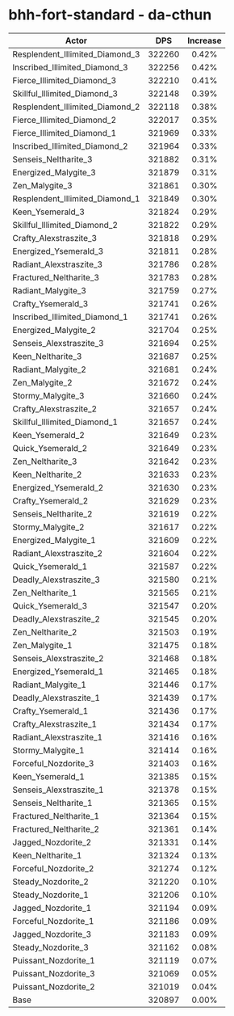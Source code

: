 # bhh-fort-standard - da-cthun
| Actor | DPS | Increase |
|---|:---:|:---:|
|Resplendent_Illimited_Diamond_3|322260|0.42%|
|Inscribed_Illimited_Diamond_3|322256|0.42%|
|Fierce_Illimited_Diamond_3|322210|0.41%|
|Skillful_Illimited_Diamond_3|322148|0.39%|
|Resplendent_Illimited_Diamond_2|322118|0.38%|
|Fierce_Illimited_Diamond_2|322017|0.35%|
|Fierce_Illimited_Diamond_1|321969|0.33%|
|Inscribed_Illimited_Diamond_2|321964|0.33%|
|Senseis_Neltharite_3|321882|0.31%|
|Energized_Malygite_3|321879|0.31%|
|Zen_Malygite_3|321861|0.30%|
|Resplendent_Illimited_Diamond_1|321849|0.30%|
|Keen_Ysemerald_3|321824|0.29%|
|Skillful_Illimited_Diamond_2|321822|0.29%|
|Crafty_Alexstraszite_3|321818|0.29%|
|Energized_Ysemerald_3|321811|0.28%|
|Radiant_Alexstraszite_3|321786|0.28%|
|Fractured_Neltharite_3|321783|0.28%|
|Radiant_Malygite_3|321759|0.27%|
|Crafty_Ysemerald_3|321741|0.26%|
|Inscribed_Illimited_Diamond_1|321741|0.26%|
|Energized_Malygite_2|321704|0.25%|
|Senseis_Alexstraszite_3|321694|0.25%|
|Keen_Neltharite_3|321687|0.25%|
|Radiant_Malygite_2|321681|0.24%|
|Zen_Malygite_2|321672|0.24%|
|Stormy_Malygite_3|321660|0.24%|
|Crafty_Alexstraszite_2|321657|0.24%|
|Skillful_Illimited_Diamond_1|321657|0.24%|
|Keen_Ysemerald_2|321649|0.23%|
|Quick_Ysemerald_2|321649|0.23%|
|Zen_Neltharite_3|321642|0.23%|
|Keen_Neltharite_2|321633|0.23%|
|Energized_Ysemerald_2|321630|0.23%|
|Crafty_Ysemerald_2|321629|0.23%|
|Senseis_Neltharite_2|321619|0.22%|
|Stormy_Malygite_2|321617|0.22%|
|Energized_Malygite_1|321609|0.22%|
|Radiant_Alexstraszite_2|321604|0.22%|
|Quick_Ysemerald_1|321587|0.22%|
|Deadly_Alexstraszite_3|321580|0.21%|
|Zen_Neltharite_1|321565|0.21%|
|Quick_Ysemerald_3|321547|0.20%|
|Deadly_Alexstraszite_2|321545|0.20%|
|Zen_Neltharite_2|321503|0.19%|
|Zen_Malygite_1|321475|0.18%|
|Senseis_Alexstraszite_2|321468|0.18%|
|Energized_Ysemerald_1|321465|0.18%|
|Radiant_Malygite_1|321446|0.17%|
|Deadly_Alexstraszite_1|321439|0.17%|
|Crafty_Ysemerald_1|321436|0.17%|
|Crafty_Alexstraszite_1|321434|0.17%|
|Radiant_Alexstraszite_1|321416|0.16%|
|Stormy_Malygite_1|321414|0.16%|
|Forceful_Nozdorite_3|321403|0.16%|
|Keen_Ysemerald_1|321385|0.15%|
|Senseis_Alexstraszite_1|321378|0.15%|
|Senseis_Neltharite_1|321365|0.15%|
|Fractured_Neltharite_1|321364|0.15%|
|Fractured_Neltharite_2|321361|0.14%|
|Jagged_Nozdorite_2|321331|0.14%|
|Keen_Neltharite_1|321324|0.13%|
|Forceful_Nozdorite_2|321274|0.12%|
|Steady_Nozdorite_2|321220|0.10%|
|Steady_Nozdorite_1|321206|0.10%|
|Jagged_Nozdorite_1|321194|0.09%|
|Forceful_Nozdorite_1|321186|0.09%|
|Jagged_Nozdorite_3|321183|0.09%|
|Steady_Nozdorite_3|321162|0.08%|
|Puissant_Nozdorite_1|321119|0.07%|
|Puissant_Nozdorite_3|321069|0.05%|
|Puissant_Nozdorite_2|321019|0.04%|
|Base|320897|0.00%|
